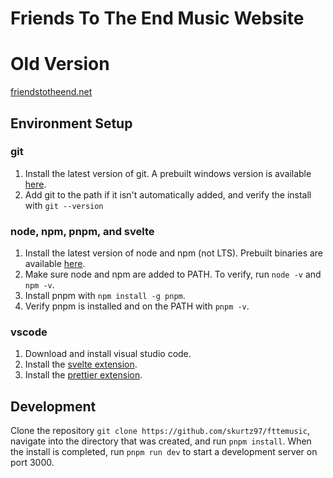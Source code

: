 # Friends To The End Music Website

# Old Version
[friendstotheend.net](https://friendstotheend.net)

## Environment Setup
### git
1. Install the latest version of git. A prebuilt windows version is available [here](https://git-scm.com/download/win).
2. Add git to the path if it isn't automatically added, and verify the install with `git --version`

### node, npm, pnpm, and svelte
1. Install the latest version of node and npm (not LTS).  Prebuilt binaries are available  [here](https://nodejs.org/en/download/current/). 
2. Make sure node and npm are added to PATH. To verify, run `node -v` and `npm -v`. 
3. Install pnpm with `npm install -g pnpm`.
4. Verify pnpm is installed and on the PATH with `pnpm -v`.

### vscode
1. Download and install visual studio code.
2. Install the [svelte extension](https://marketplace.visualstudio.com/items?itemName=svelte.svelte-vscode). 
3. Install the [prettier extension](https://marketplace.visualstudio.com/items?itemName=esbenp.prettier-vscode).

## Development
Clone the repository `git clone https://github.com/skurtz97/fttemusic`, navigate into the directory that was created, and run `pnpm install`. When the install is completed, run `pnpm run dev` to start a development server on port 3000.
